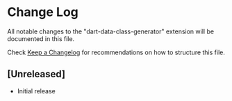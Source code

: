 # Change Log

All notable changes to the "dart-data-class-generator" extension will be documented in this file.

Check [Keep a Changelog](http://keepachangelog.com/) for recommendations on how to structure this file.

## [Unreleased]

- Initial release